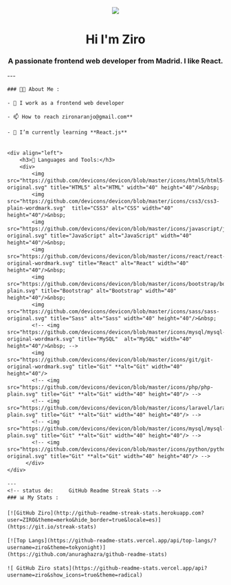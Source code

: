 <!DOCTYPE html>
<html lang="en">
<head>
    <meta charset="UTF-8">
    <meta name="viewport" content="width=device-width, initial-scale=1.0">
    <title>ZiroRepository</title>
</head>
<body>
    <div id="header" align="center">
        <img src="https://media2.giphy.com/media/ZDTbix65Me1YDNLDF3/giphy.gif?cid=ecf05e47nbwr9h3oauhbimrbf6p1hggatdmyombdy6qyhiv6&ep=v1_stickers_search&rid=giphy.gif&ct=ts
        " width="200" />
        <h1 align="center">Hi  I'm Ziro </h1>
        <h3 align="center">A passionate frontend web developer from Madrid. I like React.</h3>
    </div>
    ---
    
    ### 👨‍💻 About Me :
    
    - 📝 I work as a frontend web developer
    
    - 📫 How to reach zironaranjo@gmail.com**
    
    - 🌱 I’m currently learning **React.js**
    
    
    <div align="left">
        <h3>🔨 Languages and Tools:</h3>
        <div>
            <img src="https://github.com/devicons/devicon/blob/master/icons/html5/html5-original.svg" title="HTML5" alt="HTML" width="40" height="40"/>&nbsp;
            <img src="https://github.com/devicons/devicon/blob/master/icons/css3/css3-plain-wordmark.svg"  title="CSS3" alt="CSS" width="40" height="40"/>&nbsp;
            <img src="https://github.com/devicons/devicon/blob/master/icons/javascript/javascript-original.svg" title="JavaScript" alt="JavaScript" width="40" height="40"/>&nbsp;
            <img src="https://github.com/devicons/devicon/blob/master/icons/react/react-original-wordmark.svg" title="React" alt="React" width="40" height="40"/>&nbsp;
            <img src="https://github.com/devicons/devicon/blob/master/icons/bootstrap/bootstrap-plain.svg" title="Bootstrap" alt="Bootstrap" width="40" height="40"/>&nbsp;
            <img src="https://github.com/devicons/devicon/blob/master/icons/sass/sass-original.svg" title="Sass" alt="Sass" width="40" height="40"/>&nbsp;
            <!-- <img src="https://github.com/devicons/devicon/blob/master/icons/mysql/mysql-original-wordmark.svg" title="MySQL"  alt="MySQL" width="40" height="40"/>&nbsp; -->
            <img src="https://github.com/devicons/devicon/blob/master/icons/git/git-original-wordmark.svg" title="Git" **alt="Git" width="40" height="40"/>
            <!-- <img src="https://github.com/devicons/devicon/blob/master/icons/php/php-plain.svg" title="Git" **alt="Git" width="40" height="40"/> -->
            <!-- <img src="https://github.com/devicons/devicon/blob/master/icons/laravel/laravel-plain.svg" title="Git" **alt="Git" width="40" height="40"/> -->
            <!-- <img src="https://github.com/devicons/devicon/blob/master/icons/mysql/mysql-plain.svg" title="Git" **alt="Git" width="40" height="40"/> -->
            <!-- <img src="https://github.com/devicons/devicon/blob/master/icons/python/python-original.svg" title="Git" **alt="Git" width="40" height="40"/> -->
          </div>
    </div>
    
    ---
    <!-- status de:     GitHub Readme Streak Stats -->
    ### 📊 My Stats :
    
    [![GitHub Ziro](http://github-readme-streak-stats.herokuapp.com?user=ZIRO&theme=merko&hide_border=true&locale=es)](https://git.io/streak-stats)
    
    [![Top Langs](https://github-readme-stats.vercel.app/api/top-langs/?username=ziro&theme=tokyonight)](https://github.com/anuraghazra/github-readme-stats)
    
    ![ GitHub Ziro stats](https://github-readme-stats.vercel.app/api?username=ziro&show_icons=true&theme=radical)
</body>
</html>


